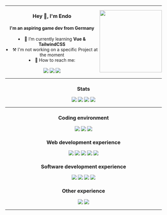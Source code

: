 <hr>

<img align="right" src="https://i.imgur.com/xBjNsr9.png" width=200>

<div align="center">
    <h3><b>Hey 👋, I'm Endo</b></h3>
    <h4>I'm an aspiring game dev from Germany</h4>
    <li>🏫 I’m currently learning <b>Vue & TailwindCSS</b></li>
    <li>⚒️ I'm not working on a specific Project at the moment</li>
    <li>📨 How to reach me: </li><br>
    <a href="https://twitter.com/Das3ndo"><img src="https://img.shields.io/badge/Twitter-000000?style=for-the-badge&logo=Twitter&logoColor=white"></a>
    <a href=""><img src="https://img.shields.io/badge/Discord-7289DA?style=for-the-badge&logo=discord&logoColor=white"></a>
    <a href="https://www.instagram.com/das3ndo/"><img src="https://img.shields.io/badge/Instagram-E4405F?style=for-the-badge&logo=instagram&logoColor=white"></a>
</div>

<hr>

<h3 align="center">Stats</h3>
<div align="center">
    <img src="https://raw.githubusercontent.com/DasEndo/github-stats/master/generated/overview.svg#gh-dark-mode-only">
    <img src="https://raw.githubusercontent.com/DasEndo/github-stats/master/generated/overview.svg#gh-light-mode-only">
    <img src="https://raw.githubusercontent.com/DasEndo/github-stats/master/generated/languages.svg#gh-dark-mode-only">
    <img src="https://raw.githubusercontent.com/DasEndo/github-stats/master/generated/languages.svg#gh-light-mode-only">
</div>

<hr>

<h3 align="center">Coding environment</h3>
<div align="center">
    <img src="https://img.shields.io/badge/IntelliJ_IDEA-000000.svg?style=for-the-badge&logo=intellij-idea&logoColor=white">
    <img src="https://img.shields.io/badge/Rider-000000?style=for-the-badge&logo=Rider&logoColor=white">
    <img src="https://img.shields.io/badge/Visual_Studio_Code-0078D4?style=for-the-badge&logo=visual%20studio%20code&logoColor=white">
</div>

<h3 align="center">Web development experience</h3>
<div align="center">
    <img src="https://img.shields.io/badge/HTML5-E34F26?style=for-the-badge&logo=html5&logoColor=white">
    <img src="https://img.shields.io/badge/CSS3-1572B6?style=for-the-badge&logo=css3&logoColor=white">
    <img src="https://img.shields.io/badge/JavaScript-323330?style=for-the-badge&logo=javascript&logoColor=F7DF1E">
    <img src="https://img.shields.io/badge/Vue.js-35495E?style=for-the-badge&logo=vue.js&logoColor=4FC08D">
    <img src="https://img.shields.io/badge/PHP-777BB4?style=for-the-badge&logo=php&logoColor=white">
</div>

<h3 align="center">Software development experience</h3>
<div align="center">
    <img src="https://img.shields.io/badge/Unity-100000?style=for-the-badge&logo=unity&logoColor=white">
    <img src="https://img.shields.io/badge/C%23-239120?style=for-the-badge&logo=c-sharp&logoColor=white">
    <img src="https://img.shields.io/badge/Java-ED8B00?style=for-the-badge&logo=openjdk&logoColor=white">
    <img src="https://img.shields.io/badge/Kotlin-0095D5?&style=for-the-badge&logo=kotlin&logoColor=white">
</div>

<h3 align="center">Other experience</h3>
<div align="center">
    <img src="https://img.shields.io/badge/Arduino-00979D?style=for-the-badge&logo=Arduino&logoColor=white">
    <img src="https://img.shields.io/badge/MariaDB-003545?style=for-the-badge&logo=mariadb&logoColor=white">
</div>

<hr>
